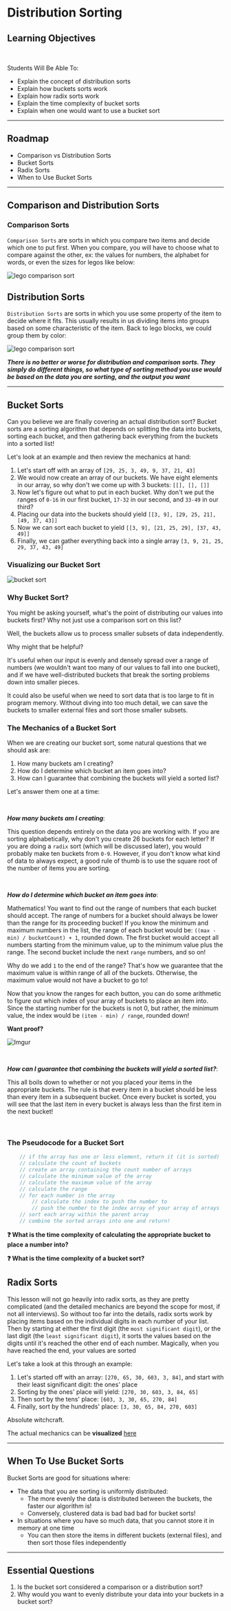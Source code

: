 
# Distribution Sorting

## Learning Objectives
<br>

Students Will Be Able To:

- Explain the concept of distribution sorts
- Explain how buckets sorts work
- Explain how radix sorts work
- Explain the time complexity of bucket sorts
- Explain when one would want to use a bucket sort

---
## Roadmap

* Comparison vs Distribution Sorts
* Bucket Sorts
* Radix Sorts
* When to Use Bucket Sorts

___



## Comparison and Distribution Sorts

### Comparison Sorts

``Comparison Sorts`` are sorts in which you compare two items and decide which one to put first. When you compare, you will have to choose what to compare against the other, ex: the values for numbers, the alphabet for words, or even the sizes for legos like below:

![lego comparison sort](https://ga-instruction.s3.amazonaws.com/assets/tech/computer-science/intro-sorting/comparison.gif)

## Distribution Sorts
``Distribution Sorts`` are sorts in which you use some property of the item to decide where it fits. This usually results in us dividing items into groups based on some characteristic of the item. Back to lego blocks, we could group them by color:

![lego comparison sort](https://ga-instruction.s3.amazonaws.com/assets/tech/computer-science/intro-sorting/distribution.gif)

***There is no better or worse for distribution and comparison sorts. They simply do different things, so what type of sorting method you use would be based on the data you are sorting, and the output you want***


___

## Bucket Sorts

Can you believe we are finally covering an actual distribution sort? Bucket sorts are a sorting algorithm that depends on splitting the data into buckets, sorting each bucket, and then gathering back everything from the buckets into a sorted list!

Let's look at an example and then review the mechanics at hand:

1. Let's start off with an array of ``[29, 25, 3, 49, 9, 37, 21, 43]``
2. We would now create an array of our buckets. We have eight elements in our array, so why don't we come up with 3 buckets: ``[[], [], []]``
3. Now let's figure out what to put in each bucket. Why don't we put the ranges of ``0-16`` in our first bucket, ``17-32`` in our second, and ``33-49`` in our third?
4. Placing our data into the buckets should yield ``[[3, 9], [29, 25, 21], [49, 37, 43]]``
5. Now we can sort each bucket to yield ``[[3, 9], [21, 25, 29], [37, 43, 49]]``
6. Finally, we can gather everything back into a single array ``[3, 9, 21, 25, 29, 37, 43, 49]``

### Visualizing our Bucket Sort

![bucket sort](https://ga-instruction.s3.amazonaws.com/assets/tech/computer-science/distribution-sorts/diagram.png)

### Why Bucket Sort? 

You might be asking yourself, what's the point of distributing our values into buckets first? Why not just use a comparison sort on this list? 

Well, the buckets allow us to process smaller subsets of data independently.

Why might that be helpful?

It's useful when our input is evenly and densely spread over a range of numbers (we wouldn't want too many of our values to fall into one bucket), and if we have well-distributed buckets that break the sorting problems down into smaller pieces.

It could also be useful when we need to sort data that is too large to fit in program memory. Without diving into too much detail, we can save the buckets to smaller external files and sort those smaller subsets.

### The Mechanics of a Bucket Sort

When we are creating our bucket sort, some natural questions that we should ask are:
1. How many buckets am I creating?
2. How do I determine which bucket an item goes into?
3. How can I guarantee that combining the buckets will yield a sorted list?

Let's answer them one at a time:

<br>

***How many buckets am I creating***:

This question depends entirely on the data you are working with. If you are sorting alphabetically, why don't you create 26 buckets for each letter? If you are doing a ``radix`` sort (which will be discussed later), you would probably make ten buckets from ``0-9``. However, if you don't know what kind of data to always expect, a good rule of thumb is to use the square root of the number of items you are sorting.

<br>

***How do I determine which bucket an item goes into***:

Mathematics! You want to find out the range of numbers that each bucket should accept. The range of numbers for a bucket should always be lower than the range for its proceeding bucket! If you know the minimum and maximum numbers in the list, the range of each bucket would be: ``((max - min) / bucketCount) + 1``, rounded down. The first bucket would accept all numbers starting from the minimum value, up to the minimum value plus the range. The second bucket include the next ``range`` numbers, and so on!

Why do we add ``1`` to the end of the range? That's how we guarantee that the maximum value is within range of all of the buckets. Otherwise, the maximum value would not have a bucket to go to!

Now that you know the ranges for each button, you can do some arithmetic to figure out which index of your array of buckets to place an item into. Since the starting number for the buckets is not 0, but rather, the minimum value, the index would be ``(item - min) / range``, rounded down!

**Want proof?**

![Imgur](https://imgur.com/6BfPMZF.png)

<br>

***How can I guarantee that combining the buckets will yield a sorted list?***:

This all boils down to whether or not you placed your items in the appropriate buckets. The rule is that every item in a bucket should be less than every item in a subsequent bucket. Once every bucket is sorted, you will see that the last item in every bucket is always less than the first item in the next bucket!

<br>

### The Pseudocode for a Bucket Sort

```js
    // if the array has one or less element, return it (it is sorted)
    // calculate the count of buckets
    // create an array containing the count number of arrays
    // calculate the minimum value of the array
    // calculate the maximum value of the array
    // calculate the range
    // for each number in the array
        // calculate the index to push the number to
        // push the number to the index array of your array of arrays
    // sort each array within the parent array
    // combine the sorted arrays into one and return!
```

**❓ What is the time complexity of calculating the appropriate bucket to place a number into?**

**❓ What is the time complexity of a bucket sort?**


## Radix Sorts

This lesson will not go heavily into radix sorts, as they are pretty complicated (and the detailed mechanics are beyond the scope for most, if not all interviews). So without too far into the details, radix sorts work by placing items based on the individual digits in each number of your list. Then by starting at either the first digit (the ``most significant digit``), or the last digit (the ``least significant digit``), it sorts the values based on the digits until it's reached the other end of each number. Magically, when you have reached the end, your values are sorted

Let's take a look at this through an example:

1. Let's started off with an array: ``[270, 65, 30, 603, 3, 84]``, and start with their least significant digit: the ones' place
2. Sorting by the ones' place will yield: ``[270, 30, 603, 3, 84, 65]``
3. Then sort by the tens' place: ``[603, 3, 30, 65, 270, 84]``
4. Finally, sort by the hundreds' place: ``[3, 30, 65, 84, 270, 603]``

Absolute witchcraft.

The actual mechanics can be **visualized** [here](https://www.cs.usfca.edu/~galles/visualization/RadixSort.html)


___
## When To Use Bucket Sorts

Bucket Sorts are good for situations where:
* The data that you are sorting is uniformly distributed:
    * The more evenly the data is distributed between the buckets, the faster our algorithm is!
    * Conversely, clustered data is bad bad bad for bucket sorts!
* In situations where you have so much data, that you cannot store it in memory at one time
    * You can then store the items in different buckets (external files), and then sort those files independently


___
## Essential Questions
1. Is the bucket sort considered a comparison or a distribution sort?
2. Why would you want to evenly distribute your data into your buckets in a bucket sort?
